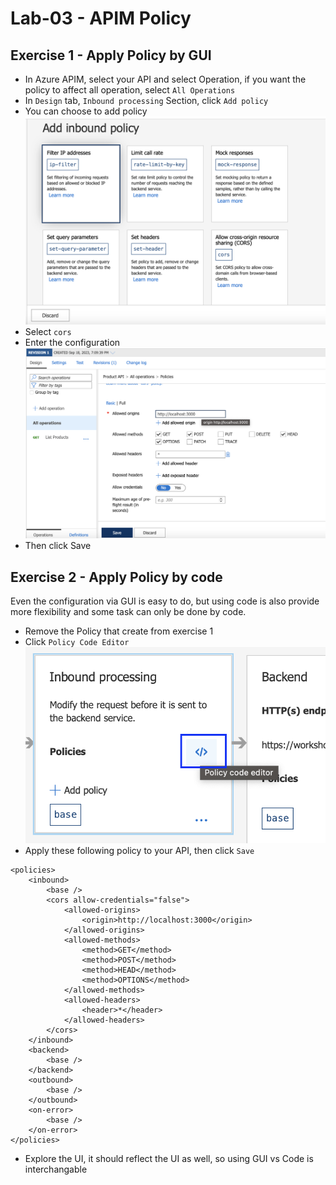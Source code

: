 # Lab-03 - APIM Policy

## Exercise 1 - Apply Policy by GUI
- In Azure APIM, select your API and select Operation, if you want the policy to affect all operation, select `All Operations`
- In `Design` tab, `Inbound processing` Section, click `Add policy`
- You can choose to add policy
![policy](./assets/lab03-add-gui-policy.png)
- Select `cors`
- Enter the configuration
![Cors](./assets/lab03-cors-policy.png)
- Then click Save


## Exercise 2 - Apply Policy by code
Even the configuration via GUI is easy to do, but using code is also provide more flexibility and some task can only be done by code.

- Remove the Policy that create from exercise 1
- Click `Policy Code Editor`
![Code](./assets/lab03-policy-code.png)
- Apply these following policy to your API, then click `Save`
```
<policies>
    <inbound>
        <base />
        <cors allow-credentials="false">
            <allowed-origins>
                <origin>http://localhost:3000</origin>
            </allowed-origins>
            <allowed-methods>
                <method>GET</method>
                <method>POST</method>
                <method>HEAD</method>
                <method>OPTIONS</method>
            </allowed-methods>
            <allowed-headers>
                <header>*</header>
            </allowed-headers>
        </cors>
    </inbound>
    <backend>
        <base />
    </backend>
    <outbound>
        <base />
    </outbound>
    <on-error>
        <base />
    </on-error>
</policies>
```

- Explore the UI, it should reflect the UI as well, so using GUI vs Code is interchangable